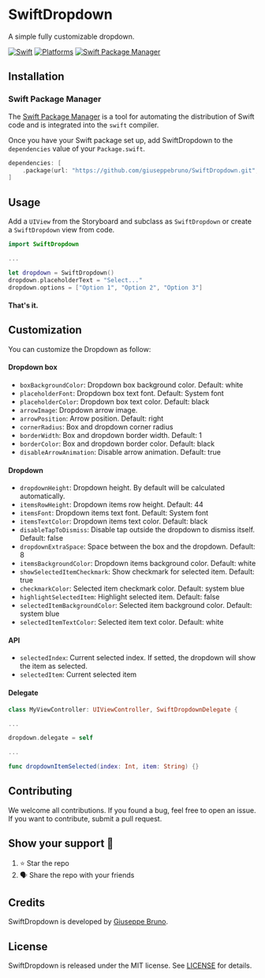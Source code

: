 # SwiftDropdown

A simple fully customizable dropdown.

[![Swift](https://img.shields.io/badge/Swift-5-orange)](https://img.shields.io/badge/Swift-5-orange)
[![Platforms](https://img.shields.io/badge/Platforms-iOS-yellowgreen)](https://img.shields.io/badge/Platforms-iOS-yellowgreen)
[![Swift Package Manager](https://img.shields.io/badge/SwiftPackageManager-Compatible-brightgreen)](https://img.shields.io/badge/SwiftPackageManager-Compatible-brightgreen)

## Installation

### Swift Package Manager

The [Swift Package Manager](https://swift.org/package-manager/) is a tool for automating the distribution of Swift code and is integrated into the `swift` compiler. 

Once you have your Swift package set up, add SwiftDropdown to the `dependencies` value of your `Package.swift`.

```swift
dependencies: [
    .package(url: "https://github.com/giuseppebruno/SwiftDropdown.git", .upToNextMajor(from: "1.0.0"))
]
```

## Usage

Add a `UIView` from the Storyboard and subclass as `SwiftDropdown` or create a `SwiftDropdown` view from code.

```swift
import SwiftDropdown

...

let dropdown = SwiftDropdown()
dropdown.placeholderText = "Select..."
dropdown.options = ["Option 1", "Option 2", "Option 3"]
```

#### That's it.

## Customization

You can customize the Dropdown as follow:

#### Dropdown box

- `boxBackgroundColor`: Dropdown box background color. Default: white
- `placeholderFont`: Dropdown box text font. Default: System font
- `placeholderColor`: Dropdown box text color. Default: black
- `arrowImage`: Dropdown arrow image.
- `arrowPosition`: Arrow position. Default: right
- `cornerRadius`: Box and dropdown corner radius
- `borderWidth`: Box and dropdown border width. Default: 1
- `borderColor`: Box and dropdown border color. Default: black
- `disableArrowAnimation`: Disable arrow animation. Default: true

#### Dropdown

- `dropdownHeight`: Dropdown height. By default will be calculated automatically.
- `itemsRowHeight`: Dropdown items row height. Default: 44
- `itemsFont`: Dropdown items text font. Default: System font
- `itemsTextColor`: Dropdown items text color. Default: black
- `disableTapToDismiss`: Disable tap outside the dropdown to dismiss itself. Default: false
- `dropdownExtraSpace`: Space between the box and the dropdown. Default: 8
- `itemsBackgroundColor`: Dropdown items background color. Default: white
- `showSelectedItemCheckmark`: Show checkmark for selected item. Default: true
- `checkmarkColor`: Selected item checkmark color. Default: system blue
- `highlightSelectedItem`: Highlight selected item. Default: false
- `selectedItemBackgroundColor`: Selected item background color. Default: system blue
- `selectedItemTextColor`: Selected item text color. Default: white

#### API

- `selectedIndex`: Current selected index. If setted, the dropdown will show the item as selected.
- `selectedItem`: Current selected item

#### Delegate

```swift
class MyViewController: UIViewController, SwiftDropdownDelegate {

...

dropdown.delegate = self

...

func dropdownItemSelected(index: Int, item: String) {}

```

## Contributing

We welcome all contributions. If you found a bug, feel free to open an issue. If you want to contribute, submit a pull request.

## Show your support 💪

1. ⭐️ Star the repo
2. 🗣 Share the repo with your friends

## Credits

SwiftDropdown is developed by [Giuseppe Bruno](https://github.com/giuseppebruno).

## License

SwiftDropdown is released under the MIT license. See [LICENSE](https://github.com/giuseppebruno/SwiftDropdown/blob/master/LICENSE) for details.
